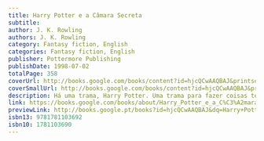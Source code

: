```yaml
---
title: Harry Potter e a Câmara Secreta
subtitle: 
author: J. K. Rowling
authors: J. K. Rowling
category: Fantasy fiction, English
categories: Fantasy fiction, English
publisher: Pottermore Publishing
publishDate: 1998-07-02
totalPage: 358
coverUrl: http://books.google.com/books/content?id=hjcQCwAAQBAJ&printsec=frontcover&img=1&zoom=1&source=gbs_api
coverSmallUrl: http://books.google.com/books/content?id=hjcQCwAAQBAJ&printsec=frontcover&img=1&zoom=5&source=gbs_api
description: Há uma trama, Harry Potter. Uma trama para fazer coisas terríveis acontecerem na Escola de Magia e Bruxaria de Hogwarts este ano.' O verão de Harry Potter incluiu o pior aniversário de todos, avisos macabros de um elfo doméstico chamado Dobby, e ser resgatado dos Dursleys por seu amigo Rony Weasley em um carro voador mágico! De volta à Escola de Magia e Bruxaria de Hogwarts para seu segundo ano, Harry ouve estranhos sussurros ecoando pelos corredores vazios - e então, os ataques começam! Estudantes são encontrados transformados em pedra... As previsões sinistras de Dobby parecem estar se tornando realidade.
link: https://books.google.com/books/about/Harry_Potter_e_a_C%C3%A2mara_Secreta.html?hl=&id=hjcQCwAAQBAJ
previewLink: http://books.google.pt/books?id=hjcQCwAAQBAJ&dq=Harry+Potter+E+A+C%C3%A2mara+Secreta&hl=&as_pt=BOOKS&cd=1&source=gbs_api
isbn13: 9781781103692
isbn10: 1781103690
---
```

